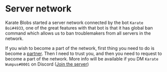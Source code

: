 # Server network
Karate Blobs started a server network connected by the bot `Karate Boi#4933`, one of the great features with that bot is that it has global ban command which allows us to ban troublemakers from all servers in the network.

If you wish to become a part of the network, first thing you need to do is become a [partner](partner.md). Then I need to trust you, and then you need to request to become a part of the network. More info will be available if you DM `Karate Wumpus#0001` on Discord ([Join the server](join-server.md))
